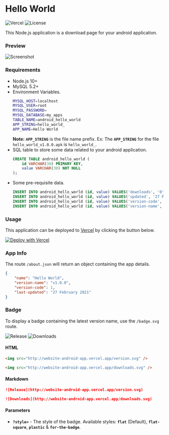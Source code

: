 # Hello World

![Vercel](https://therealsujitk-vercel-badge.vercel.app/?app=website-android-app) ![License](https://img.shields.io/badge/license-MIT-blue)

This Node.js application is a download page for your android application.

### Preview

![Screenshot](https://i.imgur.com/mcWuac2.png)

### Requirements

- Node.js 10+
- MySQL 5.2+
- Environment Variables.
    ```sh
    MYSQL_HOST=localhost
    MYSQL_USER=root
    MYSQL_PASSWORD=
    MYSQL_DATABASE=my_apps
    TABLE_NAME=android_hello_world
    APP_STRING=hello_world_
    APP_NAME=Hello World
    ```
    **Note:** **`APP_STRING`** is the file name prefix. Ex: The **`APP_STRING`** for the file `hello_world_v1.0.0.apk` is `hello_world_`.
- SQL table to store some data related to your android application.
    ```sql
    CREATE TABLE android_hello_world (
        id VARCHAR(30) PRIMARY KEY,
        value VARCHAR(30) NOT NULL
    );
    ```
- Some pre-requisite data.
    ```sql
    INSERT INTO android_hello_world (id, value) VALUES('downloads', '0');
    INSERT INTO android_hello_world (id, value) VALUES('updated', '27 February 2021');
    INSERT INTO android_hello_world (id, value) VALUES('version-code', '1');
    INSERT INTO android_hello_world (id, value) VALUES('version-name', 'v1.0.0');
    ```

### Usage

This application can be deployed to [Vercel](http://vercel.com) by clicking the button below.

[![Deploy with Vercel](https://vercel.com/button)](https://vercel.com/new/git/external?repository-url=https%3A%2F%2Fgithub.com%2Ftherealsujitk%2Fwebsite-android-app)

### App Info

The route `/about.json` will return an object containing the app details.

```json
{
    "name": "Hello World",
    "version-name": "v1.0.0",
    "version-code": 1,
    "last-updated": "27 February 2021"
}
```

### Badge

To display a badge containing the latest version name, use the `/badge.svg` route.

![Release](http://website-android-app.vercel.app/version.svg) ![Downloads](http://website-android-app.vercel.app/downloads.svg)

#### HTML

```html
<img src="http://website-android-app.vercel.app/version.svg" />
```

```html
<img src="http://website-android-app.vercel.app/downloads.svg" />
```

#### Markdown

```markdown
![Release](http://website-android-app.vercel.app/version.svg)
```

```markdown
![Downloads](http://website-android-app.vercel.app/downloads.svg)
```

#### Parameters

- **`?style=`** - The style of the badge. Available styles: **`flat`** (Default), **`flat-square`**, **`plastic`** & **`for-the-badge`**.
